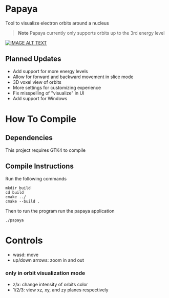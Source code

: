 # Papaya
Tool to visualize electron orbits around a nucleus
> **Note**
> Papaya currently only supports orbits up to the 3rd energy level

[![IMAGE ALT TEXT](http://img.youtube.com/vi/cPvuuZxEDfY/0.jpg)](http://www.youtube.com/watch?v=cPvuuZxEDfY "Papaya electron orbital viewer release ")

## Planned Updates
- Add support for more energy levels
- Allow for forward and backward movement in slice mode
- 3D voxel view of orbits
- More settings for customizing experience
- Fix misspelling of "visualize" in UI
- Add support for Windows

# How To Compile
## Dependencies
This project requires GTK4 to compile

## Compile Instructions
Run the following commands
```
mkdir build
cd build
cmake ../
cmake --build .
```
Then to run the program
run the papaya application
```
./papaya
```

# Controls
- wasd: move
- up/down arrows: zoom in and out
### only in orbit visualization mode
- z/x: change intensity of orbits color
- 1/2/3: view xz, xy, and zy planes respectively 
